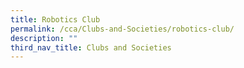 ```yaml
---
title: Robotics Club
permalink: /cca/Clubs-and-Societies/robotics-club/
description: ""
third_nav_title: Clubs and Societies
---
```

